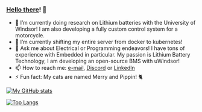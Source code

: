 ### [Hello there](https://i.imgur.com/75TEk4A.gif)! 👋

<!--
**SquareWheelBike/SquareWheelBike** is a ✨ _special_ ✨ repository because its `README.md` (this file) appears on your GitHub profile.-->

- 🔭 I’m currently doing research on Lithium batteries with the University of Windsor! I am also developing a fully custom control system for a motorcycle.
- 🌱 I’m currently shifting my entire server from docker to kubernetes!
- 💬 Ask me about Electrical or Programming endeavors! I have tons of experience with Embedded in particular. My passion is Lithium Battery Technology, I am developing an open-source BMS with uWindsor!
- 📫 How to reach me: [e-mail](mailto:colefuerth@gmail.com), [Discord](https://discordapp.com/users/397058583948296197) or [LinkedIn](https://www.linkedin.com/in/cole-fuerth-48344520a/)
- ⚡ Fun fact: My cats are named Merry and Pippin! 🐈

[![My GitHub stats](https://github-readme-stats.vercel.app/api?username=colefuerth&count_private=true&show_icons=true&include_all_commits=true&theme=radical)](https://github.com/colefuerth?tab=repositories)

[![Top Langs](https://github-readme-stats.vercel.app/api/top-langs/?username=colefuerth&layout=compact&theme=radical)](https://github.com/colefuerth?tab=repositories)

